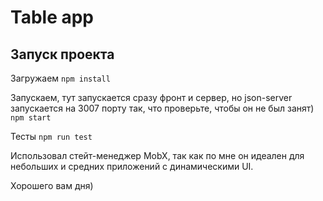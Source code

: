 # Table app
## Запуск проекта
Загружаем
`npm install`

Запускаем, тут запускается сразу фронт и сервер, но json-server запускается на 3007 порту так, что проверьте, чтобы он не был занят)
`npm start`

Тесты `npm run test`

Использовал стейт-менеджер MobX, так как по мне он идеален для небольших и средних приложений с динамическими UI.

Хорошего вам дня)